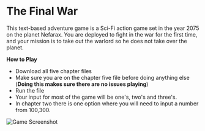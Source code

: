 # The Final War

This text-based adventure game is a Sci-Fi action game set in the year 2075 on the planet Nefarax. You are deployed to fight in the war for the first time, and your mission is to take out the warlord so he does not take over the planet.

**How to Play**

- Download all five chapter files
- Make sure you are on the chapter five file before doing anything else (**Doing this makes sure there are no issues playing**)
- Run the file
- Your input for most of the game will be one's, two's and three's.
- In chapter two there is one option where you will need to input a number from 100,300.


![Game Screenshot]([https://github.com/Chris20385/the_final_war/blob/main/game.png])
